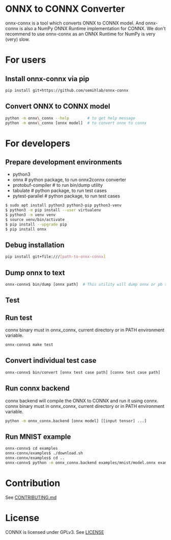 # ONNX to CONNX Converter
onnx-connx is a tool which converts ONNX to CONNX model. 
And onnx-connx is also a NumPy ONNX Runtime implementation for CONNX.
We don't recommend to use onnx-connx as an ONNX Runtime for NumPy is very (very) slow. 

# For users
## Install onnx-connx via pip
```sh
pip install git+https://github.com/semihlab/onnx-connx
```

## Convert ONNX to CONNX model
```sh
python -m onnx\_connx --help        # to get help message
python -m onnx\_connx [onnx model]  # to convert onnx to connx
```

# For developers
## Prepare development environments
 * python3
 * onnx               # python package, to run onnx2connx converter
 * protobuf-compiler  # to run bin/dump utility
 * tabulate           # python package, to run test cases
 * pytest-parallel    # python package, to run test cases

```sh
$ sudo apt install python3 python3-pip python3-venv
$ python3 -m pip install --user virtualenv
$ python3 -m venv venv
$ source venv/bin/activate
$ pip install --upgrade pip
$ pip install onnx
```
## Debug installation
```sh
pip install git+file:///[path-to-onnx-connx]
```

## Dump onnx to text
```sh
onnx-connx$ bin/dump [onnx path]  # This utility will dump onnx or pb to text using protoc
```

## Test
## Run test 
connx binary must in onnx\_connx, current directory or in PATH environment variable.

```sh
onnx-connx$ make test
```

## Convert individual test case
```sh
onnx-connx$ bin/convert [onnx test case path] [connx test case path]
```

## Run connx backend
connx backend will compile the ONNX to CONNX and run it using connx.
connx binary must in onnx\_connx, current directory or in PATH environment variable.

```sh
python -m onnx_connx.backend [onnx model] [[input tensor] ...]
```

## Run MNIST example
```sh
onnx-connx$ cd examples
onnx-connx/examples$ ./download.sh
onnx-connx/examples$ cd ..
onnx-connx$ python -m onnx_connx.backend examples/mnist/model.onnx examples/mnist/input_0.pb
```

# Contribution
See [CONTRIBUTING.md](CONTRIBUTING.md)

# License
CONNX is licensed under GPLv3. See [LICENSE](LICENSE)
